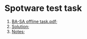 # Spotware test task

1. [BA-SA offline task.pdf](BA-SA%20offline%20task.pdf);
2. [Solution](solution.md);
3. [Notes](ps.md);